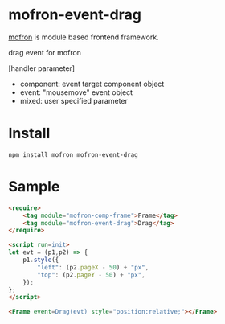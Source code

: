 # mofron-event-drag
[mofron](https://mofron.github.io/mofron/) is module based frontend framework.

drag event for mofron

[handler parameter]<br>
- component: event target component object<br>
- event: "mousemove" event object<br>
- mixed: user specified parameter<br>

# Install
```
npm install mofron mofron-event-drag
```

# Sample
```html
<require>
    <tag module="mofron-comp-frame">Frame</tag>
    <tag module="mofron-event-drag">Drag</tag>
</require>

<script run=init>
let evt = (p1,p2) => {
    p1.style({
        "left": (p2.pageX - 50) + "px",
        "top": (p2.pageY - 50) + "px",
    });
};
</script>

<Frame event=Drag(evt) style="position:relative;"></Frame>
```
